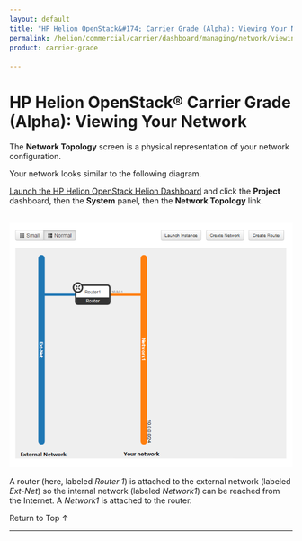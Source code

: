 ```yaml
---
layout: default
title: "HP Helion OpenStack&#174; Carrier Grade (Alpha): Viewing Your Network"
permalink: /helion/commercial/carrier/dashboard/managing/network/viewing/
product: carrier-grade

---
```

<!--UNDER REVISION-->

<script>

function PageRefresh {
onLoad="window.refresh"
}

PageRefresh();

</script>

<!-- <p style="font-size: small;"> <a href="/helion/commercial/carrier/ga1/install/">&#9664; PREV</a> | <a href="/helion/commercial/carrier/ga1/install-overview/">&#9650; UP</a> | <a href="/helion/commercial/carrier/ga1/">NEXT &#9654;</a></p> -->

# HP Helion OpenStack&#174; Carrier Grade (Alpha): Viewing Your Network

The **Network Topology** screen is a physical representation of your network configuration.

Your network looks similar to the following diagram. 

[Launch the HP Helion OpenStack Helion Dashboard](/helion/openstack/carrier/dashboard/login/) and click the **Project** dashboard, then the **System** panel, then the  **Network Topology** link.

<br /><img src="media/compute-network-topology-def-crop.png"  alt="" />

A router (here, labeled *Router 1*) is attached to the external network (labeled *Ext-Net*) so the internal network (labeled *Network1*) can be reached from the Internet. A *Network1* is attached to the router.

<a href="#top" style="padding:14px 0px 14px 0px; text-decoration: none;"> Return to Top &#8593; </a>


----
